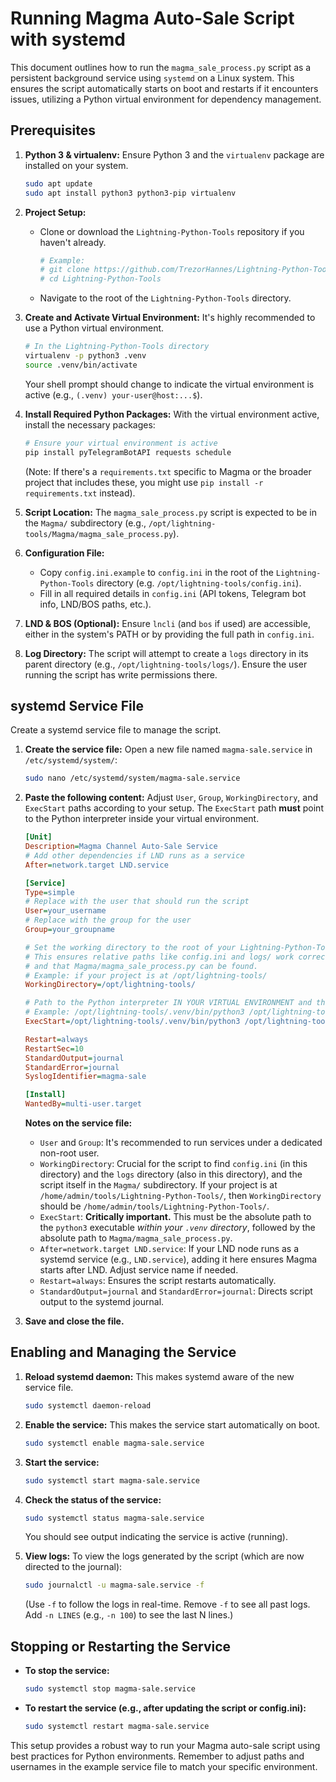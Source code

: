 # Running Magma Auto-Sale Script with systemd

This document outlines how to run the `magma_sale_process.py` script as a persistent background service using `systemd` on a Linux system. This ensures the script automatically starts on boot and restarts if it encounters issues, utilizing a Python virtual environment for dependency management.

## Prerequisites

1.  **Python 3 & virtualenv:** Ensure Python 3 and the `virtualenv` package are installed on your system.
    ```bash
    sudo apt update
    sudo apt install python3 python3-pip virtualenv
    ```
2.  **Project Setup:**
    *   Clone or download the `Lightning-Python-Tools` repository if you haven't already.
        ```bash
        # Example:
        # git clone https://github.com/TrezorHannes/Lightning-Python-Tools.git
        # cd Lightning-Python-Tools
        ```
    *   Navigate to the root of the `Lightning-Python-Tools` directory.

3.  **Create and Activate Virtual Environment:**
    It's highly recommended to use a Python virtual environment.
    ```bash
    # In the Lightning-Python-Tools directory
    virtualenv -p python3 .venv
    source .venv/bin/activate
    ```
    Your shell prompt should change to indicate the virtual environment is active (e.g., `(.venv) your-user@host:...$`).

4.  **Install Required Python Packages:**
    With the virtual environment active, install the necessary packages:
    ```bash
    # Ensure your virtual environment is active
    pip install pyTelegramBotAPI requests schedule
    ```
    (Note: If there's a `requirements.txt` specific to Magma or the broader project that includes these, you might use `pip install -r requirements.txt` instead).

5.  **Script Location:** The `magma_sale_process.py` script is expected to be in the `Magma/` subdirectory (e.g., `/opt/lightning-tools/Magma/magma_sale_process.py`).

6.  **Configuration File:**
    *   Copy `config.ini.example` to `config.ini` in the root of the `Lightning-Python-Tools` directory (e.g. `/opt/lightning-tools/config.ini`).
    *   Fill in all required details in `config.ini` (API tokens, Telegram bot info, LND/BOS paths, etc.).

7.  **LND & BOS (Optional):** Ensure `lncli` (and `bos` if used) are accessible, either in the system's PATH or by providing the full path in `config.ini`.
8.  **Log Directory:** The script will attempt to create a `logs` directory in its parent directory (e.g., `/opt/lightning-tools/logs/`). Ensure the user running the script has write permissions there.

## systemd Service File

Create a systemd service file to manage the script.

1.  **Create the service file:**
    Open a new file named `magma-sale.service` in `/etc/systemd/system/`:
    ```bash
    sudo nano /etc/systemd/system/magma-sale.service
    ```

2.  **Paste the following content:**
    Adjust `User`, `Group`, `WorkingDirectory`, and `ExecStart` paths according to your setup. The `ExecStart` path **must** point to the Python interpreter inside your virtual environment.

    ```ini
    [Unit]
    Description=Magma Channel Auto-Sale Service
    # Add other dependencies if LND runs as a service
    After=network.target LND.service

    [Service]
    Type=simple
    # Replace with the user that should run the script
    User=your_username
    # Replace with the group for the user
    Group=your_groupname

    # Set the working directory to the root of your Lightning-Python-Tools project
    # This ensures relative paths like config.ini and logs/ work correctly,
    # and that Magma/magma_sale_process.py can be found.
    # Example: if your project is at /opt/lightning-tools/
    WorkingDirectory=/opt/lightning-tools/

    # Path to the Python interpreter IN YOUR VIRTUAL ENVIRONMENT and the script
    # Example: /opt/lightning-tools/.venv/bin/python3 /opt/lightning-tools/Magma/magma_sale_process.py
    ExecStart=/opt/lightning-tools/.venv/bin/python3 /opt/lightning-tools/Magma/magma_sale_process.py

    Restart=always
    RestartSec=10
    StandardOutput=journal
    StandardError=journal
    SyslogIdentifier=magma-sale

    [Install]
    WantedBy=multi-user.target
    ```

    **Notes on the service file:**
    *   `User` and `Group`: It's recommended to run services under a dedicated non-root user.
    *   `WorkingDirectory`: Crucial for the script to find `config.ini` (in this directory) and the `logs` directory (also in this directory), and the script itself in the `Magma/` subdirectory. If your project is at `/home/admin/tools/Lightning-Python-Tools/`, then `WorkingDirectory` should be `/home/admin/tools/Lightning-Python-Tools/`.
    *   `ExecStart`: **Critically important.** This must be the absolute path to the `python3` executable *within your `.venv` directory*, followed by the absolute path to `Magma/magma_sale_process.py`.
    *   `After=network.target LND.service`: If your LND node runs as a systemd service (e.g., `LND.service`), adding it here ensures Magma starts after LND. Adjust service name if needed.
    *   `Restart=always`: Ensures the script restarts automatically.
    *   `StandardOutput=journal` and `StandardError=journal`: Directs script output to the systemd journal.

3.  **Save and close the file.**

## Enabling and Managing the Service

1.  **Reload systemd daemon:**
    This makes systemd aware of the new service file.
    ```bash
    sudo systemctl daemon-reload
    ```

2.  **Enable the service:**
    This makes the service start automatically on boot.
    ```bash
    sudo systemctl enable magma-sale.service
    ```

3.  **Start the service:**
    ```bash
    sudo systemctl start magma-sale.service
    ```

4.  **Check the status of the service:**
    ```bash
    sudo systemctl status magma-sale.service
    ```
    You should see output indicating the service is active (running).

5.  **View logs:**
    To view the logs generated by the script (which are now directed to the journal):
    ```bash
    sudo journalctl -u magma-sale.service -f
    ```
    (Use `-f` to follow the logs in real-time. Remove `-f` to see all past logs. Add `-n LINES` (e.g., `-n 100`) to see the last N lines.)

## Stopping or Restarting the Service

*   **To stop the service:**
    ```bash
    sudo systemctl stop magma-sale.service
    ```
*   **To restart the service (e.g., after updating the script or config.ini):**
    ```bash
    sudo systemctl restart magma-sale.service
    ```

This setup provides a robust way to run your Magma auto-sale script using best practices for Python environments. Remember to adjust paths and usernames in the example service file to match your specific environment.
